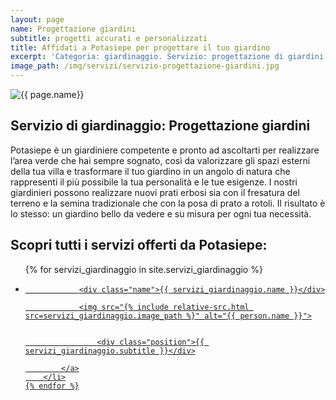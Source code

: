 ```yaml
---
layout: page
name: Progettazione giardini
subtitle: progetti accurati e personalizzati
title: Affidati a Potasiepe per progettare il tuo giardino
excerpt: 'Categoria: giardinaggio. Servizio: progettazione di giardini. Un giardiniere competente e pronto ad ascoltarti per realizzare l’area verde che hai sempre sognato.'
image_path: /img/servizi/servizio-progettazione-giardini.jpg
---
```

<img src="{{ page.image_path }}" alt="{{ page.name}}" title="{{ page.name }}"/>

## Servizio di giardinaggio: Progettazione giardini

Potasiepe è un giardiniere competente e pronto ad ascoltarti per realizzare l’area verde che hai sempre sognato, così da valorizzare gli spazi esterni della tua villa e trasformare il tuo giardino in un angolo di natura che rappresenti il più possibile la tua personalità e le tue esigenze.
I nostri giardinieri possono realizzare nuovi prati erbosi sia con il fresatura del terreno e la semina tradizionale che con la posa di prato a rotoli. Il risultato è lo stesso: un giardino bello da vedere e su misura per ogni tua necessità.

## Scopri tutti i servizi offerti da Potasiepe:

<div class="list-collection">
<ul>
	{% for servizi_giardinaggio in site.servizi_giardinaggio %}
		<li>
			<a href="{{ site.baseurl }}{{ servizi_giardinaggio.url }}">

				<div class="name">{{ servizi_giardinaggio.name }}</div>

				<img src="{% include relative-src.html src=servizi_giardinaggio.image_path %}" alt="{{ person.name }}">


					<div class="position">{{ servizi_giardinaggio.subtitle }}</div>

			</a>
		</li>
	{% endfor %}

</ul>
</div>
